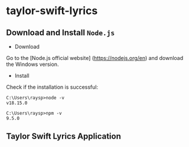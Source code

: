 # taylor-swift-lyrics

## Download and Install `Node.js`

+ Download

Go to the [Node.js official website] (https://nodejs.org/en) and download the Windows version.

+ Install

Check if the installation is successful: 
```
C:\Users\raysp>node -v
v18.15.0

C:\Users\raysp>npm -v
9.5.0
```

## Taylor Swift Lyrics Application



